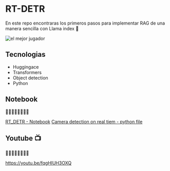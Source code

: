 # RT-DETR
En este repo encontraras los primeros pasos para implementar RAG de una manera sencilla con Llama index 🦙

![el mejor jugador](https://github.com/user-attachments/assets/108bed6f-cbdd-41d0-846b-c018e8e98dfb)

## Tecnologias

- Huggingace
- Transformers
- Object detection
- Python

## Notebook
🔽🔽🔽🔽🔽🔽🔽🔽 

[RT_DETR - Notebook](RT_DETR.ipynb)
[Camera detection on real tiem - python file](https://github.com/alarcon7a/rt-detr/blob/main/camera%20detection.py)



## Youtube 📺
🔽🔽🔽🔽🔽🔽🔽🔽 

https://youtu.be/fqgHlUH3OXQ
